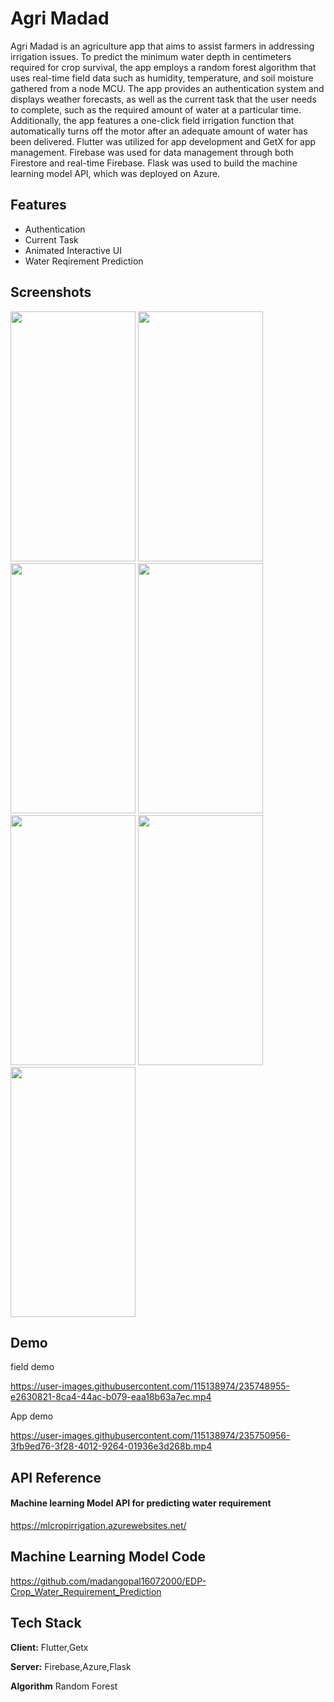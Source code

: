 # Agri Madad

Agri Madad is an agriculture app that aims to assist farmers in addressing irrigation issues. To predict the minimum water depth in centimeters required for crop survival, the app employs a random forest algorithm that uses real-time field data such as humidity, temperature, and soil moisture gathered from a node MCU. The app provides an authentication system and displays weather forecasts, as well as the current task that the user needs to complete, such as the required amount of water at a particular time. Additionally, the app features a one-click field irrigation function that automatically turns off the motor after an adequate amount of water has been delivered. Flutter was utilized for app development and GetX for app management. Firebase was used for data management through both Firestore and real-time Firebase. Flask was used to build the machine learning model API, which was deployed on Azure.

## Features

- Authentication
- Current Task
- Animated Interactive UI
- Water Reqirement Prediction

## Screenshots

<p float="left">
<img src="https://user-images.githubusercontent.com/115138974/235730286-71b6ac4a-04d3-4f20-9110-170d20eafaf3.jpg" height ="400" width ="200">
<img src="https://user-images.githubusercontent.com/115138974/235730351-1b4802f0-3a64-42d3-af84-e5704faebe23.jpg" height ="400" width ="200">
<img src="https://user-images.githubusercontent.com/115138974/235730390-97bd641e-6eff-4bdd-84c9-53df3d587338.jpg" height ="400" width ="200">
<img src="https://user-images.githubusercontent.com/115138974/235730425-4c3d297d-52f1-4eb8-90d9-c15cd1fb8bd8.jpg" height ="400" width ="200">
<img src="https://user-images.githubusercontent.com/115138974/235730504-98c5cf87-dc36-4de2-8ec5-b525e188fc0b.jpg" height ="400" width ="200">
<img src="https://user-images.githubusercontent.com/115138974/235730535-02db0d66-0814-41ca-a524-57e1ae076965.jpg" height ="400" width ="200">
<img src="https://user-images.githubusercontent.com/115138974/235730599-5fa92f33-c967-49ca-a7b1-9be7830347ab.jpg" height ="400" width ="200">

 </p>

## Demo

field demo

https://user-images.githubusercontent.com/115138974/235748955-e2630821-8ca4-44ac-b079-eaa18b63a7ec.mp4

App demo

https://user-images.githubusercontent.com/115138974/235750956-3fb9ed76-3f28-4012-9264-01936e3d268b.mp4

## API Reference

#### Machine learning Model API for predicting water requirement

https://mlcropirrigation.azurewebsites.net/

## Machine Learning Model Code

https://github.com/madangopal16072000/EDP-Crop_Water_Requirement_Prediction

## Tech Stack

**Client:** Flutter,Getx

**Server:** Firebase,Azure,Flask

**Algorithm** Random Forest
